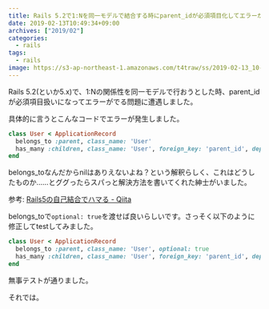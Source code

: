 ```yaml
---
title: Rails 5.2で1:Nを同一モデルで結合する時にparent_idが必須項目化してエラーが出る問題
date: 2019-02-13T10:49:34+09:00
archives: ["2019/02"]
categories:
  - rails
tags:
  - rails
image: https://s3-ap-northeast-1.amazonaws.com/t4traw/ss/2019-02-13_10-51-30.png
---
```

Rails 5.2(といか5.x)で、1:Nの関係性を同一モデルで行おうとした時、parent_idが必須項目扱いになってエラーがでる問題に遭遇しました。

<!--more-->

具体的に言うとこんなコードでエラーが発生しました。

```ruby
class User < ApplicationRecord
  belongs_to :parent, class_name: 'User'
  has_many :children, class_name: 'User', foreign_key: 'parent_id', dependent: :destroy
end
```

belongs_toなんだからnilはありえないよね？という解釈らしく、これはどうしたものか……とググったらスパっと解決方法を書いてくれた紳士がいました。

参考: [Rails5の自己結合でハマる - Qiita](https://qiita.com/toyoken/items/e3c329e7c9acc3ce3487)

belongs_toで`optional: true`を渡せば良いらしいです。さっそく以下のように修正してtestしてみました。

```ruby
class User < ApplicationRecord
  belongs_to :parent, class_name: 'User', optional: true
  has_many :children, class_name: 'User', foreign_key: 'parent_id', dependent: :destroy
end
```

無事テストが通りました。

それでは。
